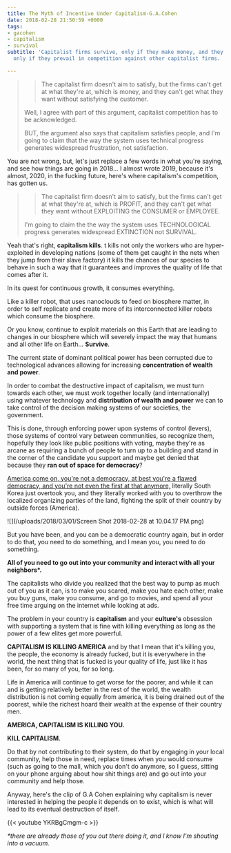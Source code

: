 ```yaml
---
title: The Myth of Incentive Under Capitalism-G.A.Cohen
date: 2018-02-28 21:50:59 +0000
tags:
- gacohen
- capitalism
- survival
subtitle: 'Capitalist firms survive, only if they make money, and they make money
  only if they prevail in competition against other capitalist firms. '

---
```

> > The capitalist firm doesn't aim to satisfy, but the firms can't get at what they're at, which is money, and they can't get what they want without satisfying the customer.
>
> Well, I agree with part of this argument, capitalist competition has to be acknowledged.
>
> BUT, the argument also says that capitalism satisfies people, and I'm going to claim that the way the system uses technical progress generates widespread frustration, not satisfaction.

You are not wrong, but, let's just replace a few words in what you're saying, and see how things are going in 2018... I almost wrote 2019, because it's almost, 2020, in the fucking future, here's where capitalism's competition, has gotten us.

> > The capitalist firm doesn't aim to satisfy, but the firms can't get at what they're at, which is PROFIT, and they can't get what they want without EXPLOITING the CONSUMER or EMPLOYEE.
>
> I'm going to claim the the way the system uses TECHNOLOGICAL progress generates widespread EXTINCTION not SURVIVAL.

Yeah that's right, **capitalism kills**. t kills not only the workers who are hyper-exploited in developing nations (some of them get caught in the nets when they jump from their slave factory) it kills the chances of our species to behave in such a way that it guarantees and improves the quality of life that comes after it.

In its quest for continuous growth, it consumes everything.

Like a killer robot, that uses nanoclouds to feed on biosphere matter, in order to self replicate and create more of its interconnected killer robots which consume the biosphere.

Or you know, continue to exploit materials on this Earth that are leading to changes in our biosphere which will severely impact the way that humans and all other life on Earth... **Survive**.

The current state of dominant political power has been corrupted due to technological advances allowing for increasing **concentration of wealth and power**.

In order to combat the destructive impact of capitalism, we must turn towards each other, we must work together locally (and internationally) using whatever technology and **distribution of wealth and power** we can to take control of the decision making systems of our societies, the government.

This is done, through enforcing power upon systems of control (levers), those systems of control vary between communities, so recognize them, hopefully they look like public positions with voting, maybe they're as arcane as requiring a bunch of people to turn up to a building and stand in the corner of the candidate you support and maybe get denied that because they **ran out of space for democracy**?

[America come on, you're not a democracy, at best you're a flawed democracy, and you're not even the first at that anymore,](https://en.wikipedia.org/wiki/Democracy_Index#Democracy_Index_by_country_(2017) "America is a Flawed Democracy") literally South Korea just overtook you, and they literally worked with you to overthrow the localized organizing parties of the land, fighting the split of their country by outside forces (America).

![](/uploads/2018/03/01/Screen Shot 2018-02-28 at 10.04.17 PM.png)

But you have been, and you can be a democratic country again, but in order to do that, you need to do something, and I mean you, you need to do something.

**All of you need to go out into your community and interact with all your neighbors\*.**

The capitalists who divide you realized that the best way to pump as much out of you as it can, is to make you scared, make you hate each other, make you buy guns, make you consume, and go to movies, and spend all your free time arguing on the internet while looking at ads.

The problem in your country is **capitalism** and your **culture's** obsession with supporting a system that is fine with killing everything as long as the power of a few elites get more powerful. 

**CAPITALISM IS KILLING AMERICA** and by that I mean that it's killing you, the people, the economy is already fucked, but it is everywhere in the world, the next thing that is fucked is your quality of life, just like it has been, for so many of you, for so long.

Life in America will continue to get worse for the poorer, and while it can and is getting relatively better in the rest of the world, the wealth distribution is not coming equally from america, it is being drained out of the poorest, while the richest hoard their wealth at the expense of their country men.

**AMERICA, CAPITALISM IS KILLING YOU.**

**KILL CAPITALISM.**

Do that by not contributing to their system, do that by engaging in your local community, help those in need, replace times when you would consume (such as going to the mall, which you don't do anymore, so I guess, sitting on your phone arguing about how shit things are) and go out into your community and help those.

Anyway, here's the clip of G.A Cohen explaining why capitalism is never interested in helping the people it depends on to exist, which is what will lead to its eventual destruction of itself.

{{< youtube YKRBgCmgm-c >}}

_\*there are already those of you out there doing it, and I know I'm shouting into a vacuum._